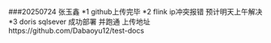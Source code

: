 ###20250724  张玉鑫
*1 github上传完毕
*2 flink ip冲突报错 预计明天上午解决
*3 doris sqlsever 成功部署 并跑通
上传地址https://github.com/Dabaoyu12/test-docs

